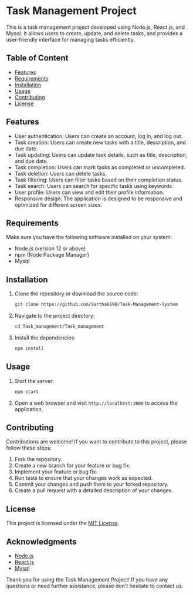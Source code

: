 # Task Management Project

This is a task management project developed using Node.js, React.js, and Mysql. It allows users to create, update, and delete tasks, and provides a user-friendly interface for managing tasks efficiently.

## Table of Content

- [Features](#features)
- [Requirements](#requirements)
- [Installation](#installation)
- [Usage](#usage)
- [Contributing](#contributing)
- [License](#license)

## Features

- User authentication: Users can create an account, log in, and log out.
- Task creation: Users can create new tasks with a title, description, and due date.
- Task updating: Users can update task details, such as title, description, and due date.
- Task completion: Users can mark tasks as completed or uncompleted.
- Task deletion: Users can delete tasks.
- Task filtering: Users can filter tasks based on their completion status.
- Task search: Users can search for specific tasks using keywords.
- User profile: Users can view and edit their profile information.
- Responsive design: The application is designed to be responsive and optimized for different screen sizes.

## Requirements

Make sure you have the following software installed on your system:

- Node.js (version 12 or above)
- npm (Node Package Manager)
- Mysql

## Installation

1. Clone the repository or download the source code:

   ```bash
   git clone https://github.com/Sarthak690/Task-Management-System
   ```

2. Navigate to the project directory:

   ```bash
   cd Task_management/Task_management
   ```

3. Install the dependencies:

   ```bash
   npm install
   ```




## Usage

1. Start the server:

   ```bash
   npm start
   ```

2. Open a web browser and visit `http://localhost:3000` to access the application.

## Contributing

Contributions are welcome! If you want to contribute to this project, please follow these steps:

1. Fork the repository.
2. Create a new branch for your feature or bug fix.
3. Implement your feature or bug fix.
4. Run tests to ensure that your changes work as expected.
5. Commit your changes and push them to your forked repository.
6. Create a pull request with a detailed description of your changes.

## License

This project is licensed under the [MIT License](LICENSE).

## Acknowledgments

- [Node.js](https://nodejs.org/)
- [React.js](https://reactjs.org/)
- [Mysql](https://www.mysql.com/)

Thank you for using the Task Management Project! If you have any questions or need further assistance, please don't hesitate to contact us.